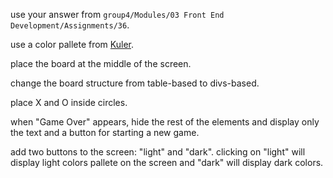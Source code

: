 <p>use your answer from <code>group4/Modules/03 Front End Development/Assignments/36</code>.</p>
<p>use a color pallete from <a href="https://color.adobe.com/create/color-wheel/" target="_blank">Kuler</a>.</p>
<p>place the board at the middle of the screen.</p>
<p>change the board structure from table-based to divs-based.</p>
<p>place X and O inside circles.</p>
<p>when "Game Over" appears, hide the rest of the elements and display only the text and a button for starting a new game.</p>
<p>add two buttons to the screen: "light" and "dark". clicking on "light" will display light colors pallete on the screen and "dark" will display dark colors.</p>